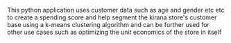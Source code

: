 This python application uses customer data such as age and gender etc etc to create a spending score and help segment the kirana store's customer base using a k-means clustering algorithm and can be further used for other use cases such as optimizing the unit economics of the store in itself

